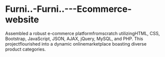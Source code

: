 # Furni..-Furni..---Ecommerce-website
Assembled a robust e-commerce platformfromscratch utilizingHTML, CSS, Bootstrap, JavaScript, JSON, AJAX, jQuery, MySQL, and PHP. This projectflourished into a dynamic onlinemarketplace boasting diverse product categories.
